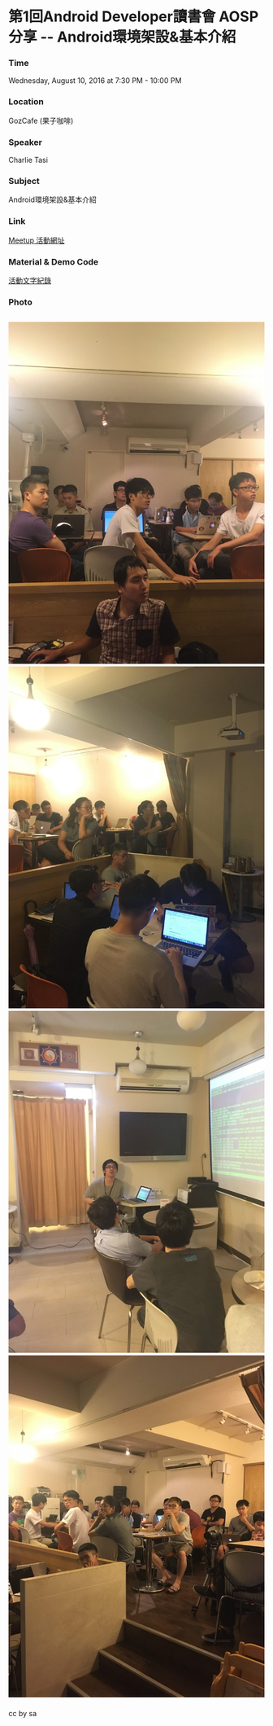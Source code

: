 # 第1回Android Developer讀書會 AOSP分享 -- Android環境架設&基本介紹

### Time

Wednesday, August 10, 2016 at 7:30 PM - 10:00 PM

### Location

GozCafe (果子咖啡)

### Speaker
Charlie Tasi

### Subject
Android環境架設&基本介紹

### Link

[Meetup 活動網址](https://www.meetup.com/Taiwan-Android-Developer-Study-Group/events/233139285/)

### Material & Demo Code

[活動文字紀錄](https://docs.google.com/document/d/1TLfHcUJ7gTEDoU8YsefrN0XsYiqjmKMmcb7pLA4O1_A/edit) 

### Photo
![活動團體照](/AOSP/aosp_1/photo/13937861_1151766954844702_152674111734665827_o.jpg)
![活動團體照](/AOSP/aosp_1/photo/13987521_1151768451511219_5641771244622590136_o.jpg)
![活動團體照](/AOSP/aosp_1/photo/13995489_1151768524844545_1178496297834436504_o.jpg)
![活動團體照](/AOSP/aosp_1/photo/13987661_1151768581511206_8918474814431834736_o.jpg)
---
cc by sa